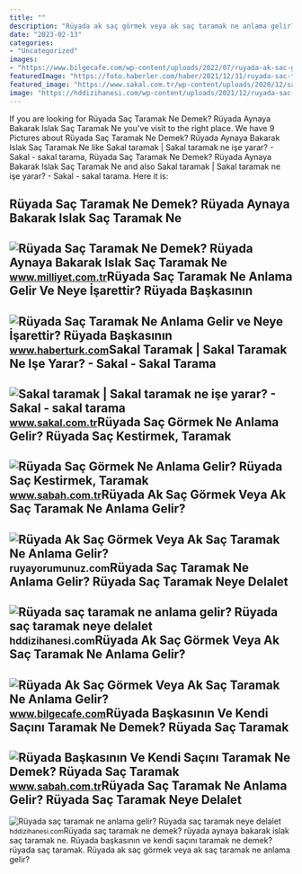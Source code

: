 ```yaml
---
title: ""
description: "Rüyada ak saç görmek veya ak saç taramak ne anlama gelir?"
date: "2023-02-13"
categories:
- "Uncategorized"
images:
- "https://www.bilgecafe.com/wp-content/uploads/2022/07/ruyada-ak-sac-gormek.jpg"
featuredImage: "https://foto.haberler.com/haber/2021/12/31/ruyada-sac-taramak-ne-anlama-gelir-ruyada-sac-14635672_7507_m.jpg"
featured_image: "https://www.sakal.com.tr/wp-content/uploads/2020/12/sakal-taramak-1536x1024.jpg"
image: "https://hddizihanesi.com/wp-content/uploads/2021/12/ruyada-sac-taramak-ne-anlama-gelir-ruyada-sac-taramak-neye-delalet-eder-ruyada-sac-taramak-ne-demek-ruyada-sac-taramak-neye-yorulur-aZcjVZiK-1024x628.jpg"
---
```


If you are looking for Rüyada Saç Taramak Ne Demek? Rüyada Aynaya Bakarak Islak Saç Taramak Ne you've visit to the right place. We have 9 Pictures about Rüyada Saç Taramak Ne Demek? Rüyada Aynaya Bakarak Islak Saç Taramak Ne like Sakal taramak | Sakal taramak ne işe yarar? - Sakal - sakal tarama, Rüyada Saç Taramak Ne Demek? Rüyada Aynaya Bakarak Islak Saç Taramak Ne and also Sakal taramak | Sakal taramak ne işe yarar? - Sakal - sakal tarama. Here it is:

Rüyada Saç Taramak Ne Demek? Rüyada Aynaya Bakarak Islak Saç Taramak Ne
-----------------------------------------------------------------------

 ![Rüyada Saç Taramak Ne Demek? Rüyada Aynaya Bakarak Islak Saç Taramak Ne](https://i2.milimaj.com/i/milliyet/75/0x0/5f1ca4ae5542820ed8b30d89.jpg) <small>www.milliyet.com.tr</small>Rüyada Saç Taramak Ne Anlama Gelir Ve Neye İşarettir? Rüyada Başkasının
-----------------------------------------------------------------------

 ![Rüyada Saç Taramak Ne Anlama Gelir ve Neye İşarettir? Rüyada Başkasının](https://im.haberturk.com/l/2022/11/14/ver1679986592/3538574/jpg/1920x1080) <small>www.haberturk.com</small>Sakal Taramak | Sakal Taramak Ne Işe Yarar? - Sakal - Sakal Tarama
------------------------------------------------------------------

 ![Sakal taramak | Sakal taramak ne işe yarar? - Sakal - sakal tarama](https://www.sakal.com.tr/wp-content/uploads/2020/12/sakal-taramak-1536x1024.jpg) <small>www.sakal.com.tr</small>Rüyada Saç Görmek Ne Anlama Gelir? Rüyada Saç Kestirmek, Taramak
----------------------------------------------------------------

 ![Rüyada Saç Görmek Ne Anlama Gelir? Rüyada Saç Kestirmek, Taramak](https://iasbh.tmgrup.com.tr/4ea8fb/752/395/0/0/724/380?u=https://isbh.tmgrup.com.tr/sbh/2021/08/24/ruyada-sac-gormek-ne-anlama-gelir-ruyada-sac-kestirmek-anlami-nedir-1629811392573.jpg) <small>www.sabah.com.tr</small>Rüyada Ak Saç Görmek Veya Ak Saç Taramak Ne Anlama Gelir?
---------------------------------------------------------

 ![Rüyada Ak Saç Görmek Veya Ak Saç Taramak Ne Anlama Gelir?](https://ruyayorumunuz.com/wp-content/uploads/2022/07/ruyada-ak-sac-taramak.jpeg) <small>ruyayorumunuz.com</small>Rüyada Saç Taramak Ne Anlama Gelir? Rüyada Saç Taramak Neye Delalet
-------------------------------------------------------------------

 ![Rüyada saç taramak ne anlama gelir? Rüyada saç taramak neye delalet](https://foto.haberler.com/haber/2021/12/31/ruyada-sac-taramak-ne-anlama-gelir-ruyada-sac-14635672_7507_m.jpg) <small>hddizihanesi.com</small>Rüyada Ak Saç Görmek Veya Ak Saç Taramak Ne Anlama Gelir?
---------------------------------------------------------

 ![Rüyada Ak Saç Görmek Veya Ak Saç Taramak Ne Anlama Gelir?](https://www.bilgecafe.com/wp-content/uploads/2022/07/ruyada-ak-sac-gormek.jpg) <small>www.bilgecafe.com</small>Rüyada Başkasının Ve Kendi Saçını Taramak Ne Demek? Rüyada Saç Taramak
----------------------------------------------------------------------

 ![Rüyada Başkasının Ve Kendi Saçını Taramak Ne Demek? Rüyada Saç Taramak](https://iasbh.tmgrup.com.tr/bf8bd5/752/395/0/0/724/380?u=https://isbh.tmgrup.com.tr/sbh/2021/09/23/1632396262346.jpg) <small>www.sabah.com.tr</small>Rüyada Saç Taramak Ne Anlama Gelir? Rüyada Saç Taramak Neye Delalet
-------------------------------------------------------------------

 ![Rüyada saç taramak ne anlama gelir? Rüyada saç taramak neye delalet](https://hddizihanesi.com/wp-content/uploads/2021/12/ruyada-sac-taramak-ne-anlama-gelir-ruyada-sac-taramak-neye-delalet-eder-ruyada-sac-taramak-ne-demek-ruyada-sac-taramak-neye-yorulur-aZcjVZiK-1024x628.jpg) <small>hddizihanesi.com</small>Rüyada saç taramak ne demek? rüyada aynaya bakarak islak saç taramak ne. Rüyada başkasının ve kendi saçını taramak ne demek? rüyada saç taramak. Rüyada ak saç görmek veya ak saç taramak ne anlama gelir?
